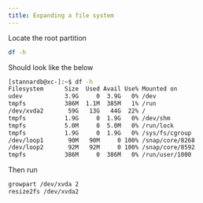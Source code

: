 ```yaml
---
title: Expanding a file system
---
```


Locate the root partition

```bash
df -h
```

Should look like the below

```bash hl_lines="5"
[stannardb@xc-]:~$ df -h
Filesystem      Size  Used Avail Use% Mounted on
udev            3.9G     0  3.9G   0% /dev
tmpfs           386M  1.1M  385M   1% /run
/dev/xvda2       59G   13G   44G  22% /
tmpfs           1.9G     0  1.9G   0% /dev/shm
tmpfs           5.0M     0  5.0M   0% /run/lock
tmpfs           1.9G     0  1.9G   0% /sys/fs/cgroup
/dev/loop1       90M   90M     0 100% /snap/core/8268
/dev/loop2       92M   92M     0 100% /snap/core/8592
tmpfs           386M     0  386M   0% /run/user/1000
```

Then run

```bash
growpart /dev/xvda 2
resize2fs /dev/xvda2
```
